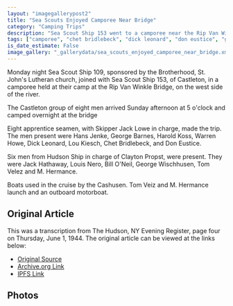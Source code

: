 ```yaml
---
layout: "imagegallerypost2"
title: "Sea Scouts Enjoyed Camporee Near Bridge"
category: "Camping Trips"
description: "Sea Scout Ship 153 went to a camporee near the Rip Van Winkle Bridge."
tags: ["camporee", "chet bridlebeck", "dick leonard", "don eustice", "george barnes", "hans jenke", "harold koss", "lou kiesch", "rip van winkle bridge", "sea scout", "ship 153", "warren howe"]
is_date_estimate: False
image_gallery: "_gallerydata/sea_scouts_enjoyed_camporee_near_bridge.xml"
---
```


Monday night Sea Scout Ship 109, sponsored by the Brotherhood, St. John's Lutheran church, joined with Sea Scout Ship 153, of Castleton, in a camporee held at their camp at the Rip Van Winkle Bridge, on the west side of the river.

The Castleton group of eight men arrived Sunday afternoon at 5 o'clock and camped overnight at the bridge

Eight apprentice seamen, with Skipper Jack Lowe in charge, made the trip. The men present were Hans Jenke, George Barnes, Harold Koss, Warren Howe, Dick Leonard, Lou Kiesch, Chet Bridlebeck, and Don Eustice.

Six men from Hudson Ship in charge of Clayton Propst, were present. They were Jack Hathaway, Louis Nero, Bill O'Neil, George Wischhusen, Tom Velez and M. Hermance.

Boats used in the cruise by the Cashusen. Tom Veiz and M. Hermance launch and an outboard motorboat.

## Original Article

This was a transcription from The Hudson, NY Evening Register, page four on Thursday, June 1, 1944.  The original article can be viewed at the links below:

* [Original Source](https://files.bsatroop53.com/newspapers/1944/hudson_ny_evening_register_1944_jun_1_s153_camporee.pdf)
* [Archive.org Link](https://archive.org/details/hudson_ny_evening_register_1944_jun_1_s153_camporee)
* [IPFS Link](https://ipfs.shendrick.net/ipfs/QmXxjAYeGf9RhchFXmoCgCGWqtrbLevL4RZGLSVoL8yBfx)

## Photos
